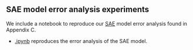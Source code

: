## SAE model error analysis experiments

We include a notebook to reproduce our [SAE](https://github.com/JD-AI-Research-Silicon-Valley/SAE) model error analysis found in Appendix C.

*  [.ipynb](.ipynb) reproduces the error analysis of the SAE model.

